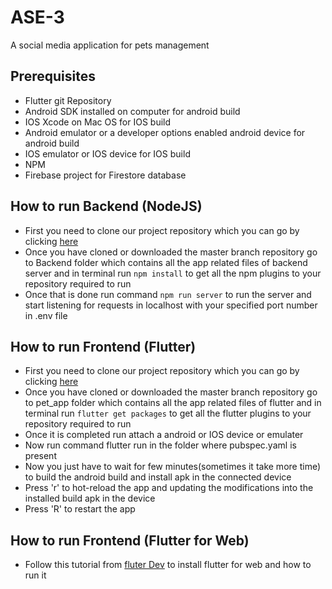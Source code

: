 # ASE-3
A social media application for pets management

## Prerequisites

- Flutter git Repository 
- Android SDK installed on computer for android build
- IOS Xcode on Mac OS for IOS build
- Android emulator or a developer options enabled android device for android build
- IOS emulator or IOS device for IOS build
- NPM
- Firebase project for Firestore database

## How to run Backend (NodeJS)

- First you need to clone our project repository which you can go by clicking [here](https://github.com/Nocturnals/ASE-3)
- Once you have cloned or downloaded the master branch repository go to Backend folder which contains all the app related files of backend server and in terminal run `npm install` to get all the npm plugins to your repository required to run
- Once that is done run command `npm run server` to run the server and start listening for requests in localhost with your specified port number in .env file

## How to run Frontend (Flutter)

- First you need to clone our project repository which you can go by clicking [here](https://github.com/Nocturnals/ASE-3)
- Once you have cloned or downloaded the master branch repository go to pet_app folder which contains all the app related files of flutter and in terminal run `flutter get packages` to get all the flutter plugins to your repository required to run
- Once it is completed run attach a android or IOS device or emulater
- Now run command flutter run in the folder where pubspec.yaml is present
- Now you just have to wait for few minutes(sometimes it take more time) to build the android build and install apk in the connected device
- Press 'r' to hot-reload the app and updating the modifications into the installed build apk in the device
- Press 'R' to restart the app

## How to run Frontend (Flutter for Web)

- Follow this tutorial from [fluter Dev](https://flutter.dev/docs/get-started/web) to install flutter for web and how to run it
